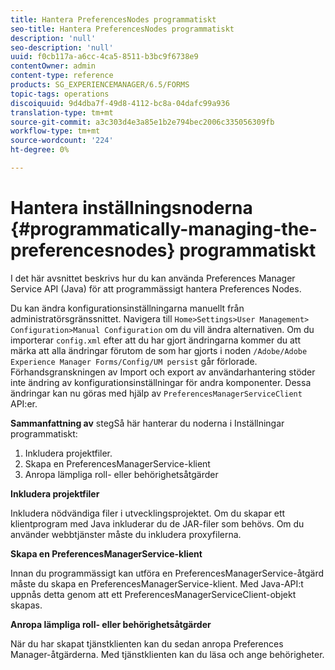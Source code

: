 ```yaml
---
title: Hantera PreferencesNodes programmatiskt
seo-title: Hantera PreferencesNodes programmatiskt
description: 'null'
seo-description: 'null'
uuid: f0cb117a-a6cc-4ca5-8511-b3bc9f6738e9
contentOwner: admin
content-type: reference
products: SG_EXPERIENCEMANAGER/6.5/FORMS
topic-tags: operations
discoiquuid: 9d4dba7f-49d8-4112-bc8a-04dafc99a936
translation-type: tm+mt
source-git-commit: a3c303d4e3a85e1b2e794bec2006c335056309fb
workflow-type: tm+mt
source-wordcount: '224'
ht-degree: 0%

---
```



# Hantera inställningsnoderna {#programmatically-managing-the-preferencesnodes} programmatiskt

I det här avsnittet beskrivs hur du kan använda Preferences Manager Service API (Java) för att programmässigt hantera Preferences Nodes.

Du kan ändra konfigurationsinställningarna manuellt från administratörsgränssnittet. Navigera till `Home>Settings>User Management> Configuration>Manual Configuration` om du vill ändra alternativen. Om du importerar `config.xml` efter att du har gjort ändringarna kommer du att märka att alla ändringar förutom de som har gjorts i noden `/Adobe/Adobe Experience Manager Forms/Config/UM persist` går förlorade. Förhandsgranskningen av Import och export av användarhantering stöder inte ändring av konfigurationsinställningar för andra komponenter. Dessa ändringar kan nu göras med hjälp av `PreferencesManagerServiceClient` API:er.

**Sammanfattning av** stegSå här hanterar du noderna i Inställningar programmatiskt:

1. Inkludera projektfiler.
1. Skapa en PreferencesManagerService-klient
1. Anropa lämpliga roll- eller behörighetsåtgärder

**Inkludera projektfiler**

Inkludera nödvändiga filer i utvecklingsprojektet. Om du skapar ett klientprogram med Java inkluderar du de JAR-filer som behövs. Om du använder webbtjänster måste du inkludera proxyfilerna.

**Skapa en PreferencesManagerService-klient**

Innan du programmässigt kan utföra en PreferencesManagerService-åtgärd måste du skapa en PreferencesManagerService-klient. Med Java-API:t uppnås detta genom att ett PreferencesManagerServiceClient-objekt skapas.

**Anropa lämpliga roll- eller behörighetsåtgärder**

När du har skapat tjänstklienten kan du sedan anropa Preferences Manager-åtgärderna. Med tjänstklienten kan du läsa och ange behörigheter.

